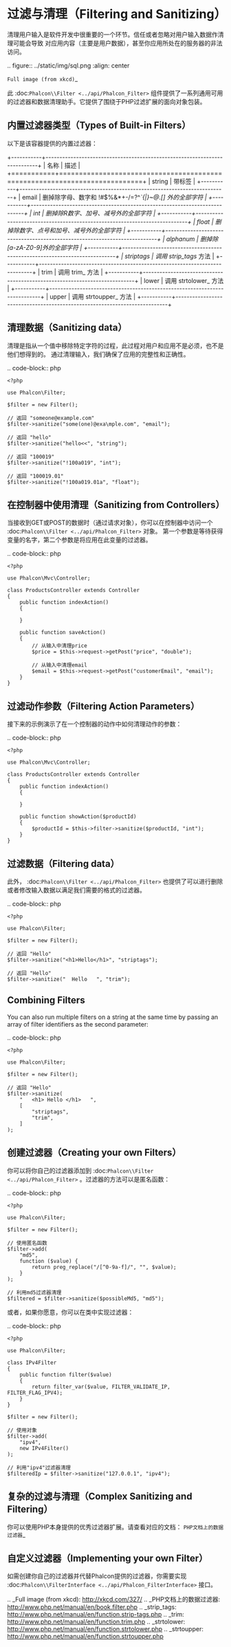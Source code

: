 过滤与清理（Filtering and Sanitizing）
======================================

清理用户输入是软件开发中很重要的一个环节。信任或者忽略对用户输入数据作清理可能会导致
对应用内容（主要是用户数据），甚至你应用所处在的服务器的非法访问。

.. figure:: ../static/img/sql.png
   :align: center

`Full image (from xkcd)`_

此 :doc:`Phalcon\\Filter <../api/Phalcon_Filter>` 组件提供了一系列通用可用的过滤器和数据清理助手。它提供了围绕于PHP过滤扩展的面向对象包装。

内置过滤器类型（Types of Built-in Filters）
-------------------------------------------
以下是该容器提供的内置过滤器：

+-----------+---------------------------------------------------------------------------+
| 名称      | 描述                                                                      |
+===========+===========================================================================+
| string    | 带标签                                                                    |
+-----------+---------------------------------------------------------------------------+
| email     | 删掉除字母、数字和 !#$%&*+-/=?^_`{\|}~@.[] 外的全部字符                   |
+-----------+---------------------------------------------------------------------------+
| int       | 删掉除R数字、加号、减号外的全部字符                                       |
+-----------+---------------------------------------------------------------------------+
| float     | 删掉除数字、点号和加号、减号外的全部字符                                  |
+-----------+---------------------------------------------------------------------------+
| alphanum  | 删掉除[a-zA-Z0-9]外的全部字符                                             |
+-----------+---------------------------------------------------------------------------+
| striptags | 调用 strip_tags_ 方法                                                     |
+-----------+---------------------------------------------------------------------------+
| trim      | 调用 trim_  方法                                                          |
+-----------+---------------------------------------------------------------------------+
| lower     | 调用 strtolower_ 方法                                                     |
+-----------+---------------------------------------------------------------------------+
| upper     | 调用 strtoupper_  方法                                                    |
+-----------+---------------------------------------------------------------------------+

清理数据（Sanitizing data）
---------------------------
清理是指从一个值中移除特定字符的过程，此过程对用户和应用不是必须，也不是他们想得到的。
通过清理输入，我们确保了应用的完整性和正确性。

.. code-block:: php

    <?php

    use Phalcon\Filter;

    $filter = new Filter();

    // 返回 "someone@example.com"
    $filter->sanitize("some(one)@exa\mple.com", "email");

    // 返回 "hello"
    $filter->sanitize("hello<<", "string");

    // 返回 "100019"
    $filter->sanitize("!100a019", "int");

    // 返回 "100019.01"
    $filter->sanitize("!100a019.01a", "float");


在控制器中使用清理（Sanitizing from Controllers）
-------------------------------------------------
当接收到GET或POST的数据时（通过请求对象），你可以在控制器中访问一个 :doc:`Phalcon\\Filter <../api/Phalcon_Filter>` 对象。
第一个参数是等待获得变量的名字，第二个参数是将应用在此变量的过滤器。

.. code-block:: php

    <?php

    use Phalcon\Mvc\Controller;

    class ProductsController extends Controller
    {
        public function indexAction()
        {

        }

        public function saveAction()
        {
            // 从输入中清理price
            $price = $this->request->getPost("price", "double");

            // 从输入中清理email
            $email = $this->request->getPost("customerEmail", "email");
        }
    }

过滤动作参数（Filtering Action Parameters）
-------------------------------------------
接下来的示例演示了在一个控制器的动作中如何清理动作的参数：

.. code-block:: php

    <?php

    use Phalcon\Mvc\Controller;

    class ProductsController extends Controller
    {
        public function indexAction()
        {

        }

        public function showAction($productId)
        {
            $productId = $this->filter->sanitize($productId, "int");
        }
    }

过滤数据（Filtering data）
--------------------------
此外， :doc:`Phalcon\\Filter <../api/Phalcon_Filter>` 也提供了可以进行删除或者修改输入数据以满足我们需要的格式的过滤器。

.. code-block:: php

    <?php

    use Phalcon\Filter;

    $filter = new Filter();

    // 返回 "Hello"
    $filter->sanitize("<h1>Hello</h1>", "striptags");

    // 返回 "Hello"
    $filter->sanitize("  Hello   ", "trim");

Combining Filters
-----------------
You can also run multiple filters on a string at the same time by passing an array of filter identifiers as the second parameter:

.. code-block:: php

    <?php

    use Phalcon\Filter;

    $filter = new Filter();

    // 返回 "Hello"
    $filter->sanitize(
        "   <h1> Hello </h1>   ",
        [
            "striptags",
            "trim",
        ]
    );

创建过滤器（Creating your own Filters）
---------------------------------------
你可以将你自己的过滤器添加到 :doc:`Phalcon\\Filter <../api/Phalcon_Filter>` 。过滤器的方法可以是匿名函数：

.. code-block:: php

    <?php

    use Phalcon\Filter;

    $filter = new Filter();

    // 使用匿名函数
    $filter->add(
        "md5",
        function ($value) {
            return preg_replace("/[^0-9a-f]/", "", $value);
        }
    );

    // 利用md5过滤器清理
    $filtered = $filter->sanitize($possibleMd5, "md5");

或者，如果你愿意，你可以在类中实现过滤器：

.. code-block:: php

    <?php

    use Phalcon\Filter;

    class IPv4Filter
    {
        public function filter($value)
        {
            return filter_var($value, FILTER_VALIDATE_IP, FILTER_FLAG_IPV4);
        }
    }

    $filter = new Filter();

    // 使用对象
    $filter->add(
        "ipv4",
        new IPv4Filter()
    );

    // 利用"ipv4"过滤器清理
    $filteredIp = $filter->sanitize("127.0.0.1", "ipv4");

复杂的过滤与清理（Complex Sanitizing and Filtering）
----------------------------------------------------
你可以使用PHP本身提供的优秀过滤器扩展。请查看对应的文档： `PHP文档上的数据过滤器`_

自定义过滤器（Implementing your own Filter）
--------------------------------------------
如需创建你自己的过滤器并代替Phalcon提供的过滤器，你需要实现 :doc:`Phalcon\\FilterInterface <../api/Phalcon_FilterInterface>` 接口。

.. _Full image (from xkcd): http://xkcd.com/327/
.. _PHP文档上的数据过滤器: http://www.php.net/manual/en/book.filter.php
.. _strip_tags: http://www.php.net/manual/en/function.strip-tags.php
.. _trim: http://www.php.net/manual/en/function.trim.php
.. _strtolower: http://www.php.net/manual/en/function.strtolower.php
.. _strtoupper: http://www.php.net/manual/en/function.strtoupper.php
